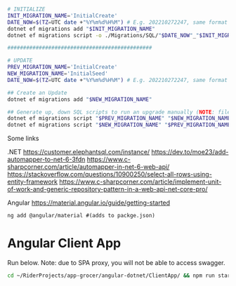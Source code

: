 
```bash

# INITIALIZE
INIT_MIGRATION_NAME='InitialCreate'
DATE_NOW=$(TZ=UTC date +"%Y%m%d%H%M") # E.g. 202210272247, same format as migrations used for up.sql, down.sql
dotnet ef migrations add "$INIT_MIGRATION_NAME"
dotnet ef migrations script -o ./Migrations/SQL/"$DATE_NOW"_"$INIT_MIGRATION_NAME".up.sql

##############################################

# UPDATE
PREV_MIGRATION_NAME='InitialCreate'
NEW_MIGRATION_NAME='InitialSeed'
DATE_NOW=$(TZ=UTC date +"%Y%m%d%H%M") # E.g. 202210272247, same format as migrations used for up.sql, down.sql

## Create an Update
dotnet ef migrations add "$NEW_MIGRATION_NAME"

## Generate up, down SQL scripts to run an upgrade manually (NOTE: files may take a while to appear)
dotnet ef migrations script "$PREV_MIGRATION_NAME" "$NEW_MIGRATION_NAME" --verbose -o ./Migrations/SQL/"$DATE_NOW"_"$NEW_MIGRATION_NAME".up.sql
dotnet ef migrations script "$NEW_MIGRATION_NAME" "$PREV_MIGRATION_NAME" --verbose -o ./Migrations/SQL/"$DATE_NOW"_"$NEW_MIGRATION_NAME".down.sql


```

Some links

.NET
https://customer.elephantsql.com/instance/
https://dev.to/moe23/add-automapper-to-net-6-3fdn
https://www.c-sharpcorner.com/article/automapper-in-net-6-web-api/
https://stackoverflow.com/questions/10900250/select-all-rows-using-entity-framework
https://www.c-sharpcorner.com/article/implement-unit-of-work-and-generic-repository-pattern-in-a-web-api-net-core-pro/

Angular
https://material.angular.io/guide/getting-started
```angular2html
ng add @angular/material #(adds to packge.json)

```

# Angular Client App

Run below. Note: due to SPA proxy, you will not be able to access swagger.
```bash
cd ~/RiderProjects/app-grocer/angular-dotnet/ClientApp/ && npm run start
```